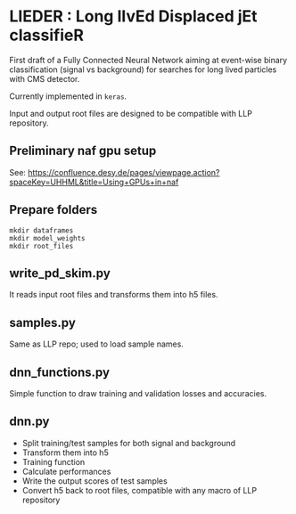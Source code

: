 # LIEDER : Long lIvEd Displaced jEt classifieR

First draft of a Fully Connected Neural Network aiming at event-wise binary classification (signal vs background) for searches for long lived particles with CMS detector.

Currently implemented in ```keras```.

Input and output root files are designed to be compatible with LLP repository.

## Preliminary naf gpu setup
See: https://confluence.desy.de/pages/viewpage.action?spaceKey=UHHML&title=Using+GPUs+in+naf

## Prepare folders
```
mkdir dataframes
mkdir model_weights
mkdir root_files
```

## write_pd_skim.py
It reads input root files and transforms them into h5 files.

## samples.py
Same as LLP repo; used to load sample names.

## dnn_functions.py
Simple function to draw training and validation losses and accuracies.

## dnn.py
- Split training/test samples for both signal and background
- Transform them into h5
- Training function
- Calculate performances
- Write the output scores of test samples
- Convert h5 back to root files, compatible with any macro of LLP repository